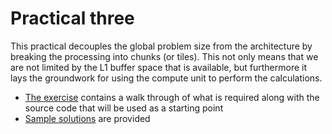 # Practical three

This practical decouples the global problem size from the architecture by breaking the processing into chunks (or tiles). This not only means that we are not limited by the L1 buffer space that is available, but furthermore it lays the groundwork for using the compute unit to perform the calculations.

* [The exercise](exercise) contains a walk through of what is required along with the source code that will be used as a starting point
* [Sample solutions](sample_solutions) are provided
